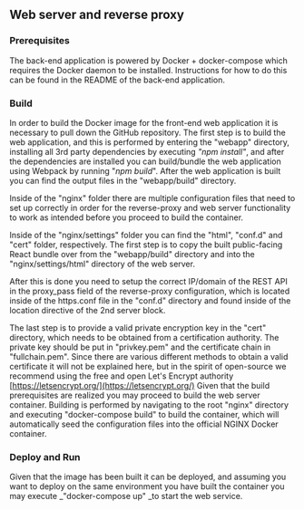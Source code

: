 ## Web server and reverse proxy


### Prerequisites

The back-end application is powered by Docker + docker-compose which requires the Docker daemon to be installed. Instructions for how to do this can be found in the README of the back-end application.


### Build

In order to build the Docker image for the front-end web application it is necessary to pull down the GitHub repository. The first step is to build the web application, and this is performed by entering the "webapp" directory, installing all 3rd party dependencies by executing _"npm install"_, and after the dependencies are installed you can build/bundle the web application using Webpack by running "_npm build_". After the web application is built you can find the output files in the "webapp/build" directory.

Inside of the "nginx" folder there are multiple configuration files that need to set up correctly in order for the reverse-proxy and web server functionality to work as intended before you proceed to build the container.

Inside of the "nginx/settings" folder you can find the "html", "conf.d" and "cert" folder, respectively. The first step is to copy the built public-facing React bundle over from the "webapp/build" directory and into the "nginx/settings/html" directory of the web server. 

After this is done you need to setup the correct IP/domain of the REST API in the proxy\_pass field of the reverse-proxy configuration, which is located inside of the https.conf file in the "conf.d" directory and found inside of the location directive of the 2nd server block.

The last step is to provide a valid private encryption key in the "cert" directory, which needs to be obtained from a certification authority. The private key should be put in "privkey.pem" and the certificate chain in "fullchain.pem". Since there are various different methods to obtain a valid certificate it will not be explained here, but in the spirit of open-source we recommend using the free and open Let's Encrypt authority [https://letsencrypt.org/](https://letsencrypt.org/) Given that the build prerequisites are realized you may proceed to build the web server container. Building is performed by navigating to the root "nginx" directory and executing "docker-compose build" to build the container, which will automatically seed the configuration files into the official NGINX Docker container.


### Deploy and Run

Given that the image has been built it can be deployed, and assuming you want to deploy on the same environment you have built the container you may execute _"docker-compose up" _to start the web service.
